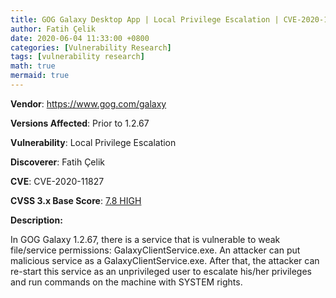 ```yaml
---
title: GOG Galaxy Desktop App | Local Privilege Escalation | CVE-2020-11827
author: Fatih Çelik
date: 2020-06-04 11:33:00 +0800
categories: [Vulnerability Research]
tags: [vulnerability research]
math: true
mermaid: true
---
```


**Vendor**: https://www.gog.com/galaxy

**Versions Affected**: Prior to 1.2.67

**Vulnerability**: Local Privilege Escalation

**Discoverer**: Fatih Çelik

**CVE**: CVE-2020-11827

**CVSS 3.x Base Score**: [7.8 HIGH](https://nvd.nist.gov/vuln-metrics/cvss/v3-calculator?name=CVE-2020-11827&vector=AV:L/AC:L/PR:L/UI:N/S:U/C:H/I:H/A:H&version=3.1&source=NIST)

**Description:**

In GOG Galaxy 1.2.67, there is a service that is vulnerable to weak file/service permissions: GalaxyClientService.exe. An attacker can put malicious service as a GalaxyClientService.exe. After that, the attacker can re-start this service as an unprivileged user to escalate his/her privileges and run commands on the machine with SYSTEM rights.
